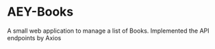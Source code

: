 # AEY-Books
A small web application to manage a list of Books. Implemented the API endpoints by Axios
